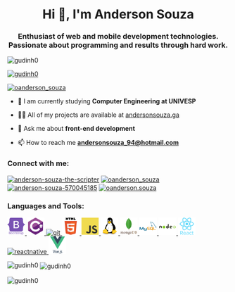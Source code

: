 <h1 align="center">Hi 👋, I'm Anderson Souza</h1>
<h3 align="center">Enthusiast of web and mobile development technologies. Passionate about programming and results through hard work.</h3>

<p align="left"> <img src="https://komarev.com/ghpvc/?username=gudinh0&label=Profile%20views&color=0e75b6&style=flat" alt="gudinh0" /> </p>

<p align="left"> <a href="https://github.com/ryo-ma/github-profile-trophy"><img src="https://github-profile-trophy.vercel.app/?username=gudinh0" alt="gudinh0" /></a> </p>

<p align="left"> <a href="https://twitter.com/oanderson_souza" target="blank"><img src="https://img.shields.io/twitter/follow/oanderson_souza?logo=twitter&style=for-the-badge" alt="oanderson_souza" /></a> </p>

- 🌱 I am currently studying **Computer Engineering at UNIVESP**

- 👨‍💻 All of my projects are available at [andersonsouza.ga](andersonsouza.ga)

- 💬 Ask me about **front-end development**

- 📫 How to reach me **andersonsouza_94@hotmail.com**

<h3 align="left">Connect with me:</h3>
<p align="left">
<a href="https://codepen.io/anderson-souza-the-scripter" target="blank"><img align="center" src="https://raw.githubusercontent.com/rahuldkjain/github-profile-readme-generator/master/src/images/icons/Social/codepen.svg" alt="anderson-souza-the-scripter" height="30" width="40" /></a>
<a href="https://twitter.com/oanderson_souza" target="blank"><img align="center" src="https://raw.githubusercontent.com/rahuldkjain/github-profile-readme-generator/master/src/images/icons/Social/twitter.svg" alt="oanderson_souza" height="30" width="40" /></a>
<a href="https://linkedin.com/in/anderson-souza-570045185" target="blank"><img align="center" src="https://raw.githubusercontent.com/rahuldkjain/github-profile-readme-generator/master/src/images/icons/Social/linked-in-alt.svg" alt="anderson-souza-570045185" height="30" width="40" /></a>
<a href="https://instagram.com/oanderson.souza" target="blank"><img align="center" src="https://raw.githubusercontent.com/rahuldkjain/github-profile-readme-generator/master/src/images/icons/Social/instagram.svg" alt="oanderson.souza" height="30" width="40" /></a>
</p>

<h3 align="left">Languages and Tools:</h3>
<p align="left"> <a href="https://getbootstrap.com" target="_blank" rel="noreferrer"> <img src="https://raw.githubusercontent.com/devicons/devicon/master/icons/bootstrap/bootstrap-plain-wordmark.svg" alt="bootstrap" width="40" height="40"/> </a> <a href="https://www.w3schools.com/cs/" target="_blank" rel="noreferrer"> <img src="https://raw.githubusercontent.com/devicons/devicon/master/icons/csharp/csharp-original.svg" alt="csharp" width="40" height="40"/> </a> <a href="https://git-scm.com/" target="_blank" rel="noreferrer"> <img src="https://www.vectorlogo.zone/logos/git-scm/git-scm-icon.svg" alt="git" width="40" height="40"/> </a> <a href="https://www.w3.org/html/" target="_blank" rel="noreferrer"> <img src="https://raw.githubusercontent.com/devicons/devicon/master/icons/html5/html5-original-wordmark.svg" alt="html5" width="40" height="40"/> </a> <a href="https://developer.mozilla.org/en-US/docs/Web/JavaScript" target="_blank" rel="noreferrer"> <img src="https://raw.githubusercontent.com/devicons/devicon/master/icons/javascript/javascript-original.svg" alt="javascript" width="40" height="40"/> </a> <a href="https://www.linux.org/" target="_blank" rel="noreferrer"> <img src="https://raw.githubusercontent.com/devicons/devicon/master/icons/linux/linux-original.svg" alt="linux" width="40" height="40"/> </a> <a href="https://www.mongodb.com/" target="_blank" rel="noreferrer"> <img src="https://raw.githubusercontent.com/devicons/devicon/master/icons/mongodb/mongodb-original-wordmark.svg" alt="mongodb" width="40" height="40"/> </a> <a href="https://www.mysql.com/" target="_blank" rel="noreferrer"> <img src="https://raw.githubusercontent.com/devicons/devicon/master/icons/mysql/mysql-original-wordmark.svg" alt="mysql" width="40" height="40"/> </a> <a href="https://nodejs.org" target="_blank" rel="noreferrer"> <img src="https://raw.githubusercontent.com/devicons/devicon/master/icons/nodejs/nodejs-original-wordmark.svg" alt="nodejs" width="40" height="40"/> </a> <a href="https://reactjs.org/" target="_blank" rel="noreferrer"> <img src="https://raw.githubusercontent.com/devicons/devicon/master/icons/react/react-original-wordmark.svg" alt="react" width="40" height="40"/> </a> <a href="https://reactnative.dev/" target="_blank" rel="noreferrer"> <img src="https://reactnative.dev/img/header_logo.svg" alt="reactnative" width="40" height="40"/> </a> <a href="https://vuejs.org/" target="_blank" rel="noreferrer"> <img src="https://raw.githubusercontent.com/devicons/devicon/master/icons/vuejs/vuejs-original-wordmark.svg" alt="vuejs" width="40" height="40"/> </a> </p>

<p><img align="left" src="https://github-readme-stats.vercel.app/api/top-langs?username=gudinh0&show_icons=true&locale=en&layout=compact" alt="gudinh0" /></p>

<p>&nbsp;<img align="center" src="https://github-readme-stats.vercel.app/api?username=gudinh0&show_icons=true&locale=en" alt="gudinh0" /></p>

<p><img align="center" src="https://github-readme-streak-stats.herokuapp.com/?user=gudinh0&theme=dark" alt="gudinh0" /></p>
